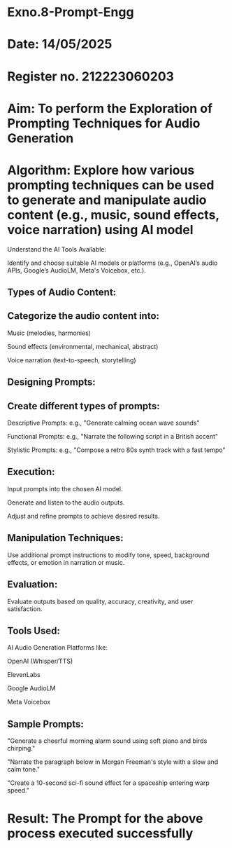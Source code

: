 # Exno.8-Prompt-Engg
# Date: 14/05/2025
# Register no. 212223060203
# Aim: To perform the Exploration of Prompting Techniques for Audio Generation

# Algorithm: Explore how various prompting techniques can be used to generate and manipulate audio content (e.g., music, sound effects, voice narration) using AI model
Understand the AI Tools Available:

Identify and choose suitable AI models or platforms (e.g., OpenAI’s audio APIs, Google’s AudioLM, Meta's Voicebox, etc.).

Types of Audio Content:
---
Categorize the audio content into:
--
Music (melodies, harmonies)

Sound effects (environmental, mechanical, abstract)

Voice narration (text-to-speech, storytelling)

Designing Prompts:
---
Create different types of prompts:
--
Descriptive Prompts: e.g., "Generate calming ocean wave sounds"

Functional Prompts: e.g., "Narrate the following script in a British accent"

Stylistic Prompts: e.g., "Compose a retro 80s synth track with a fast tempo"

Execution:
--
Input prompts into the chosen AI model.

Generate and listen to the audio outputs.

Adjust and refine prompts to achieve desired results.

Manipulation Techniques:
--
Use additional prompt instructions to modify tone, speed, background effects, or emotion in narration or music.

Evaluation:
--
Evaluate outputs based on quality, accuracy, creativity, and user satisfaction.

Tools Used:
--
AI Audio Generation Platforms like:

OpenAI (Whisper/TTS)

ElevenLabs

Google AudioLM

Meta Voicebox

Sample Prompts:
--
"Generate a cheerful morning alarm sound using soft piano and birds chirping."

"Narrate the paragraph below in Morgan Freeman's style with a slow and calm tone."

"Create a 10-second sci-fi sound effect for a spaceship entering warp speed."


# Result: The Prompt for the above process executed successfully

